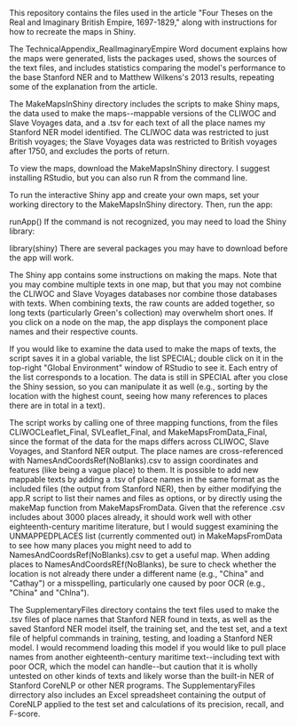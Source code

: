 This repository contains the files used in the article "Four Theses on the Real and Imaginary British Empire, 1697-1829," along with instructions for how to recreate the maps in Shiny.

The TechnicalAppendix_RealImaginaryEmpire Word document explains how the maps were generated, lists the packages used, shows the sources of the text files, and includes statistics comparing the model's performance to the base Stanford NER and to Matthew Wilkens's 2013 results, repeating some of the explanation from the article.

The MakeMapsInShiny directory includes the scripts to make Shiny maps, the data used to make the maps--mappable versions of the CLIWOC and Slave Voyages data, and a .tsv for each text of all the place names my Stanford NER model identified. The CLIWOC data was restricted to just British voyages; the Slave Voyages data was restricted to British voyages after 1750, and excludes the ports of return.

To view the maps, download the MakeMapsInShiny directory. I suggest installing RStudio, but you can also run R from the command line.

To run the interactive Shiny app and create your own maps, set your working directory to the MakeMapsInShiny directory. Then, run the app:

runApp()
If the command is not recognized, you may need to load the Shiny library:

library(shiny)
There are several packages you may have to download before the app will work.

The Shiny app contains some instructions on making the maps. Note that you may combine multiple texts in one map, but that you may not combine the CLIWOC and Slave Voyages databases nor combine those databases with texts. When combining texts, the raw counts are added together, so long texts (particularly Green's collection) may overwhelm short ones. If you click on a node on the map, the app displays the component place names and their respective counts.

If you would like to examine the data used to make the maps of texts, the script saves it in a global variable, the list SPECIAL; double click on it in the top-right "Global Environment" window of RStudio to see it. Each entry of the list corresponds to a location. The data is still in SPECIAL after you close the Shiny session, so you can manipulate it as well (e.g., sorting by the location with the highest count, seeing how many references to places there are in total in a text).

The script works by calling one of three mapping functions, from the files CLIWOCLeaflet_Final, SVLeaflet_Final, and MakeMapsFromData_Final, since the format of the data for the maps differs across CLIWOC, Slave Voyages, and Stanford NER output. The place names are cross-referenced with NamesAndCoordsRef(NoBlanks).csv to assign coordinates and features (like being a vague place) to them. It is possible to add new mappable texts by adding a .tsv of place names in the same format as the included files (the output from Stanford NER), then by either modifying the app.R script to list their names and files as options, or by directly using the makeMap function from MakeMapsFromData. Given that the reference .csv includes about 3000 places already, it should work well with other eighteenth-century maritime literature, but I would suggest examining the UNMAPPEDPLACES list (currently commented out) in MakeMapsFromData to see how many places you might need to add to NamesAndCoordsRef(NoBlanks).csv to get a useful map. When adding places to NamesAndCoordsREf(NoBlanks), be sure to check whether the location is not already there under a different name (e.g., "China" and "Cathay") or a misspelling, particularly one caused by poor OCR (e.g., "China" and "Chlna").

The SupplementaryFiles directory contains the text files used to make the .tsv files of place names that Stanford NER found in texts, as well as the saved Stanford NER model itself, the training set, and the test set, and a text file of helpful commands in training, testing, and loading a Stanford NER model. I would recommend loading this model if you would like to pull place names from another eighteenth-century maritime text--including text with poor OCR, which the model can handle--but caution that it is wholly untested on other kinds of texts and likely worse than the built-in NER of Stanford CoreNLP or other NER programs. The SupplementaryFiles dirrectory also includes an Excel spreadsheet containing the output of CoreNLP applied to the test set and calculations of its precision, recall, and F-score.
